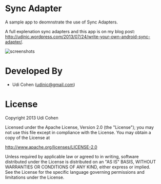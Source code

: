 Sync Adapter
========================

A sample app to deomnstrate the use of Sync Adapters.

A full explenation sync adapters and this app is on my blog post: http://udinic.wordpress.com/2013/07/24/write-your-own-android-sync-adapter/.

![screenshots](https://raw.github.com/Udinic/SyncAdapter/master/screenshots/sampleapp.png)


Developed By
============

* Udi Cohen (udinic@gmail.com)



License
=======

Copyright 2013 Udi Cohen

Licensed under the Apache License, Version 2.0 (the "License");
you may not use this file except in compliance with the License.
You may obtain a copy of the License at

   http://www.apache.org/licenses/LICENSE-2.0

Unless required by applicable law or agreed to in writing, software
distributed under the License is distributed on an "AS IS" BASIS,
WITHOUT WARRANTIES OR CONDITIONS OF ANY KIND, either express or implied.
See the License for the specific language governing permissions and
limitations under the License.
